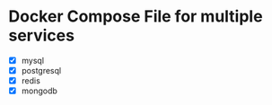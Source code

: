 # Docker Compose File for multiple services

- [x] mysql
- [x] postgresql
- [x] redis
- [x] mongodb
